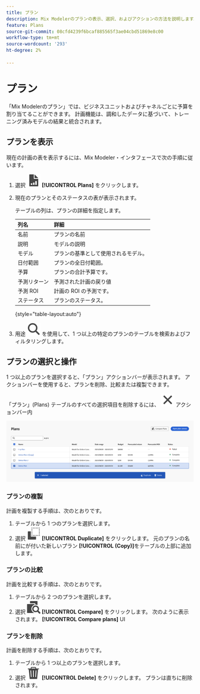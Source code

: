 ```yaml
---
title: プラン
description: Mix Modelerのプランの表示、選択、およびアクションの方法を説明します。
feature: Plans
source-git-commit: 08cfd4239f6bcaf885565f3ae04cbd51869e8c00
workflow-type: tm+mt
source-wordcount: '293'
ht-degree: 2%

---
```



# プラン

「Mix Modelerのプラン」では、ビジネスユニットおよびチャネルごとに予算を割り当てることができます。 計画機能は、調和したデータに基づいて、トレーニング済みモデルの結果と統合されます。


## プランを表示

現在の計画の表を表示するには、Mix Modeler・インタフェースで次の手順に従います。

1. 選択 ![](../assets/icons/FileChart.svg) **[!UICONTROL Plans]** をクリックします。

1. 現在のプランとそのステータスの表が表示されます。

   テーブルの列は、プランの詳細を指定します。

   | 列名 | 詳細 |
   |---|---|
   | 名前 | プランの名前 |
   | 説明 | モデルの説明 |
   | モデル | プランの基準として使用されるモデル。 |
   | 日付範囲 | プランの全日付範囲。 |
   | 予算 | プランの合計予算です。 |
   | 予測リターン | 予測された計画の戻り値 |
   | 予測 ROI | 計画の ROI の予測です。 |
   | ステータス | プランのステータス。 |

   {style="table-layout:auto"}

1. 用途 ![検索](../assets/icons/Search.svg) を使用して、1 つ以上の特定のプランのテーブルを検索およびフィルタリングします。


## プランの選択と操作

1 つ以上のプランを選択すると、「プラン」アクションバーが表示されます。 アクションバーを使用すると、プランを削除、比較または複製できます。

「プラン」(Plans) テーブルのすべての選択項目を削除するには、 ![閉じる](../assets/icons/Close.svg) アクションバー内

![プランアクションバー](../assets/plans-action-bar.png)

### プランの複製

計画を複製する手順は、次のとおりです。

1. テーブルから 1 つのプランを選択します。
1. 選択 ![コピー](../assets/icons/Copy.svg) **[!UICONTROL Duplicate]** をクリックします。 元のプランの名前にが付いた新しいプラン **[!UICONTROL (Copy)]**&#x200B;をテーブルの上部に追加します。

### プランの比較

計画を比較する手順は、次のとおりです。

1. テーブルから 2 つのプランを選択します。
1. 選択 ![比較](../assets/icons/Compare.svg) **[!UICONTROL Compare]** をクリックします。 次のように表示されます。 **[!UICONTROL Compare plans]** UI


### プランを削除

計画を削除する手順は、次のとおりです。

1. テーブルから 1 つ以上のプランを選択します。
1. 選択 ![削除](../assets/icons/Delete.svg) **[!UICONTROL Delete]** をクリックします。 プランは直ちに削除されます。



